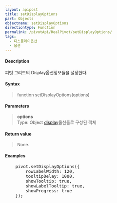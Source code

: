```yaml
---
layout: apipost
title: setDisplayOptions
part: Objects
objectname: setDisplayOptions
directiontype: Function
permalink: /pivotApi/RealPivot/setDisplayOptions/
tags:
  - 디스플레이옵션
  - 옵션
---
```



#### Description

 피벗 그리드의 Display옵션정보들을 설정한다.    

#### Syntax

> function setDisplayOptions(options)

#### Parameters

> **options**  
> Type: Object 
> [display](/pivotApi/types/DisplayOptions/)옵션들로 구성된 객체    

#### Return value

> None.

#### Examples 

<pre class="prettyprint">
    pivot.setDisplayOptions({
        rowLabelWidth: 120,
        tooltipDelay: 1000,
        showTooltip: true,
        showLabelTooltip: true,
        showProgress: true
    });
</pre>

